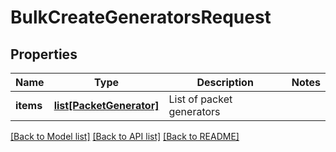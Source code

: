 # BulkCreateGeneratorsRequest

## Properties
Name | Type | Description | Notes
------------ | ------------- | ------------- | -------------
**items** | [**list[PacketGenerator]**](PacketGenerator.md) | List of packet generators | 

[[Back to Model list]](../README.md#documentation-for-models) [[Back to API list]](../README.md#documentation-for-api-endpoints) [[Back to README]](../README.md)


